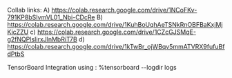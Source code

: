 Collab links: 
A) https://colab.research.google.com/drive/1NCoFKv-791KP8bSIvmVL01_Nbi-CDcRe
B) https://colab.research.google.com/drive/1KuhBoUqhAeTSNkRnOBFBaKxjMjKicZZU
c) https://colab.research.google.com/drive/1CZcGJSMqE-g2fNQPlsIirxJlnMbRiT7B
d) https://colab.research.google.com/drive/1kTwBr_ojWBqv5mmATVRX9fufuBfdPtbS

TensorBoard Integration using : 
%tensorboard --logdir logs
